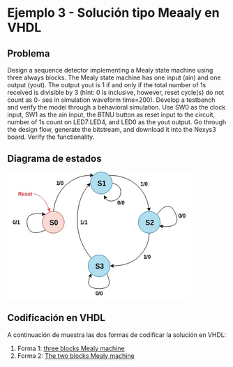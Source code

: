 # Ejemplo 3 - Solución tipo Meaaly en VHDL #

## Problema ##
Design a sequence detector implementing a Mealy state machine using three always blocks. The Mealy state machine has one input (ain) and one output (yout). The output yout is 1 if and only if the total number of 1s received is divisible by 3 (hint: 0 is inclusive, however, reset cycle(s) do not count as 0- see in simulation waveform time=200). Develop a testbench and verify the model through a behavioral simulation. Use SW0 as the clock input, SW1 as the ain input, the BTNU button as reset input to the circuit, number of 1s count on LED7:LED4, and LED0 as the yout output. Go through the design flow, generate the bitstream, and download it into the Nexys3 board. Verify the functionality.

## Diagrama de estados ##

![mealy](mealy.jpg)

## Codificación en VHDL ## 

A continuación de muestra las dos formas de codificar la solución en VHDL:
1. Forma 1: [three blocks Mealy machine](./1)
2. Forma 2: [The two blocks Mealy machine](./2) 




